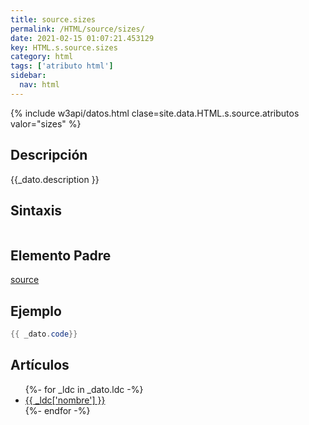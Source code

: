 ```yaml
---
title: source.sizes
permalink: /HTML/source/sizes/
date: 2021-02-15 01:07:21.453129
key: HTML.s.source.sizes
category: html
tags: ['atributo html']
sidebar: 
  nav: html
---
```


{% include w3api/datos.html clase=site.data.HTML.s.source.atributos valor="sizes" %}

## Descripción
{{_dato.description }}

## Sintaxis
~~~html
~~~

## Elemento Padre
[source](/HTML/source/)

## Ejemplo
~~~java
{{ _dato.code}}
~~~

## Artículos
<ul>
{%- for _ldc in _dato.ldc -%}
   <li>
       <a href="{{_ldc['url'] }}">{{ _ldc['nombre'] }}</a>
   </li>
{%- endfor -%}
</ul>
